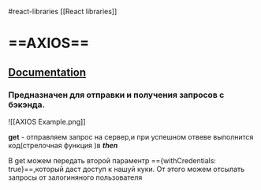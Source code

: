 #react-libraries [[React libraries]]


# ==AXIOS==

## [Documentation](https://axios-http.com/ru/)


### Предназначен для отправки и получения запросов с бэкэнда.
![[AXIOS Example.png]]

**get** - отправляем запрос на сервер,и при успешном отвеве выполнится код(стрелочная функция )в **_then_**

В get можем передать второй параментр =={withCredentials: true}==,который даст доступ к нашуй куки. От этого можем отсылать запросы от залогиняного пользователя 